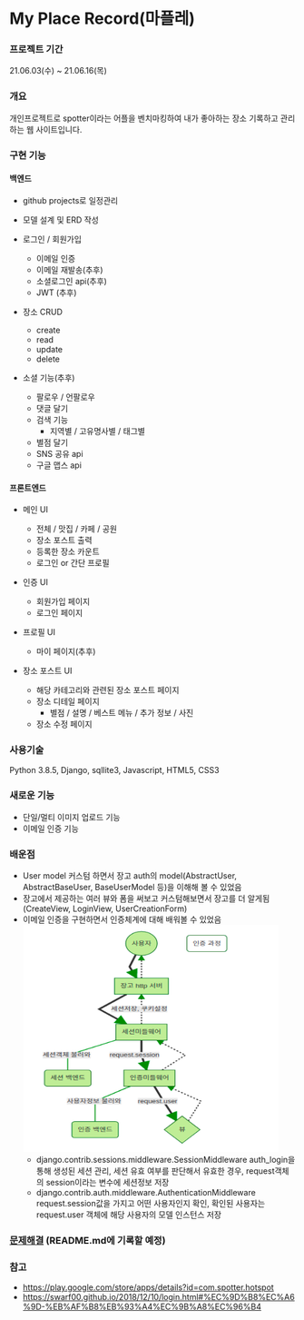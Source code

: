 # My Place Record(마플레)

###  프로젝트 기간
21.06.03(수) ~ 21.06.16(목)

### 개요
개인프로젝트로 spotter이라는 어플을 벤치마킹하여 내가 좋아하는 장소 기록하고 관리하는 웹 사이트입니다.   

### 구현 기능
#### 백엔드
- github projects로 일정관리
- 모델 설계 및 ERD 작성
- 로그인 / 회원가입
  - 이메일 인증
  - 이메일 재발송(추후)
  - 소셜로그인 api(추후)
  - JWT (추후)

- 장소 CRUD
  - create
  - read
  - update
  - delete

- 소셜 기능(추후)
  - 팔로우 / 언팔로우
  - 댓글 달기
  - 검색 기능
    - 지역별 / 고유명사별 / 태그별
  - 별점 달기
  - SNS 공유 api
  - 구글 맵스 api

#### 프론트엔드
- 메인 UI
  - 전체 / 맛집 / 카페 / 공원
  - 장소 포스트 출력
  - 등록한 장소 카운트
  - 로그인 or 간단 프로필

- 인증 UI
  - 회원가입 페이지
  - 로그인 페이지

- 프로필 UI
  - 마이 페이지(추후)

- 장소 포스트 UI
  - 해당 카테고리와 관련된 장소 포스트 페이지
  - 장소 디테일 페이지
    - 별점 / 설명 / 베스트 메뉴 / 추가 정보 / 사진
  - 장소 수정 페이지

### 사용기술
Python 3.8.5, Django, sqllite3, Javascript, HTML5, CSS3

### 새로운 기능
- 단일/멀티 이미지 업로드 기능
- 이메일 인증 기능

### 배운점
- User model 커스텀 하면서 장고 auth의 model(AbstractUser, AbstractBaseUser, BaseUserModel 등)을 이해해 볼 수 있었음
- 장고에서 제공하는 여러 뷰와 폼을 써보고 커스텀해보면서 장고를 더 알게됨(CreateView, LoginView, UserCreationForm)
- 이메일 인증을 구현하면서 인증체계에 대해 배워볼 수 있었음
<img src="place/static/images/장고인증미들웨어.png" width="450px" height="400px" alt="authentication_middleware"></img><br/>
  - django.contrib.sessions.middleware.SessionMiddleware
  auth_login을 통해 생성된 세션 관리, 세션 유효 여부를 판단해서 유효한 경우, request객체의 session이라는 변수에 세션정보 저장
  - django.contrib.auth.middleware.AuthenticationMiddleware
  request.session값을 가지고 어떤 사용자인지 확인, 확인된 사용자는 request.user 객체에 해당 사용자의 모델 인스턴스 저장

### [문제해결]() (README.md에 기록할 예정)

### 참고
- https://play.google.com/store/apps/details?id=com.spotter.hotspot
- https://swarf00.github.io/2018/12/10/login.html#%EC%9D%B8%EC%A6%9D-%EB%AF%B8%EB%93%A4%EC%9B%A8%EC%96%B4